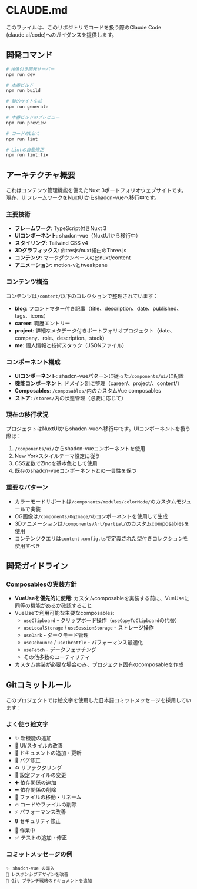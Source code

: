 # CLAUDE.md

このファイルは、このリポジトリでコードを扱う際のClaude Code (claude.ai/code)へのガイダンスを提供します。

## 開発コマンド

```bash
# HMR付き開発サーバー
npm run dev

# 本番ビルド
npm run build

# 静的サイト生成
npm run generate

# 本番ビルドのプレビュー
npm run preview

# コードのLint
npm run lint

# Lintの自動修正
npm run lint:fix
```

## アーキテクチャ概要

これはコンテンツ管理機能を備えたNuxt 3ポートフォリオウェブサイトです。現在、UIフレームワークをNuxtUIからshadcn-vueへ移行中です。

### 主要技術
- **フレームワーク**: TypeScript付きNuxt 3
- **UIコンポーネント**: shadcn-vue（NuxtUIから移行中）
- **スタイリング**: Tailwind CSS v4
- **3Dグラフィックス**: @tresjs/nuxt経由のThree.js
- **コンテンツ**: マークダウンベースの@nuxt/content
- **アニメーション**: motion-vとtweakpane

### コンテンツ構造
コンテンツは`/content/`以下のコレクションで整理されています：
- **blog**: フロントマター付き記事（title、description、date、published、tags、icons）
- **career**: 職歴エントリー
- **project**: 詳細なメタデータ付きポートフォリオプロジェクト（date、company、role、description、stack）
- **me**: 個人情報と技術スタック（JSONファイル）

### コンポーネント構成
- **UIコンポーネント**: shadcn-vueパターンに従った`/components/ui/`に配置
- **機能コンポーネント**: ドメイン別に整理（career/、project/、content/）
- **Composables**: `/composables/`内のカスタムVue composables
- **ストア**: `/stores/`内の状態管理（必要に応じて）

### 現在の移行状況
プロジェクトはNuxtUIからshadcn-vueへ移行中です。UIコンポーネントを扱う際は：
1. `/components/ui/`からshadcn-vueコンポーネントを使用
2. New Yorkスタイルテーマ設定に従う
3. CSS変数でZincを基本色として使用
4. 既存のshadcn-vueコンポーネントとの一貫性を保つ

### 重要なパターン
- カラーモードサポートは`/components/modules/colorMode/`のカスタムモジュールで実装
- OG画像は`/components/OgImage/`のコンポーネントを使用して生成
- 3Dアニメーションは`/components/Art/partial/`のカスタムcomposablesを使用
- コンテンツクエリは`content.config.ts`で定義された型付きコレクションを使用すべき

## 開発ガイドライン

### Composablesの実装方針
- **VueUseを優先的に使用**: カスタムcomposableを実装する前に、VueUseに同等の機能があるか確認すること
- VueUseで利用可能な主要なcomposables:
  - `useClipboard` - クリップボード操作（`useCopyToClipboard`の代替）
  - `useLocalStorage` / `useSessionStorage` - ストレージ操作
  - `useDark` - ダークモード管理
  - `useDebounce` / `useThrottle` - パフォーマンス最適化
  - `useFetch` - データフェッチング
  - その他多数のユーティリティ
- カスタム実装が必要な場合のみ、プロジェクト固有のcomposableを作成

## Gitコミットルール

このプロジェクトでは絵文字を使用した日本語コミットメッセージを採用しています：

### よく使う絵文字
- ✨ 新機能の追加
- 🎨 UI/スタイルの改善
- 📝 ドキュメントの追加・更新
- 🐛 バグ修正
- ♻️ リファクタリング
- 🔧 設定ファイルの変更
- ➕ 依存関係の追加
- ➖ 依存関係の削除
- 🚚 ファイルの移動・リネーム
- 🔥 コードやファイルの削除
- ⚡ パフォーマンス改善
- 🔒 セキュリティ修正
- 🚧 作業中
- ✅ テストの追加・修正

### コミットメッセージの例
```
✨ shadcn-vue の導入
🎨 レスポンシブデザインを改善
📝 Git ブランチ戦略のドキュメントを追加
```
